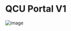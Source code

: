 <h1>QCU Portal V1</h1>

![image](https://user-images.githubusercontent.com/109978340/212787996-237773e2-8a2b-485d-8c29-5d4d83dca800.png)
